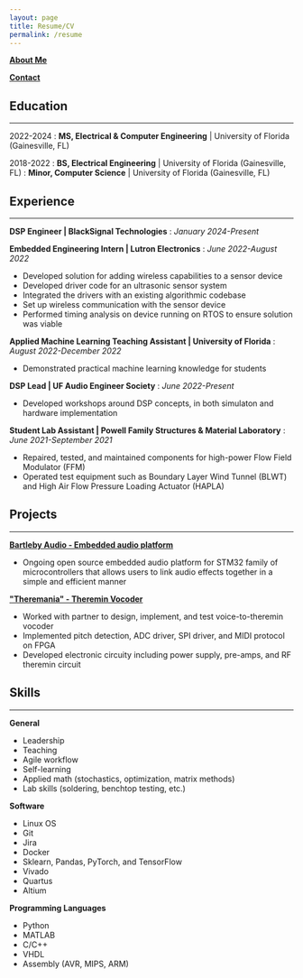 ```yaml
---
layout: page
title: Resume/CV
permalink: /resume
---
```


[**About Me**](https://jcornell616.github.io/about.html)

[**Contact**](https://jcornell616.github.io/contact.html)

## Education
------------

2022-2024
:   **MS, Electrical & Computer Engineering** \| University of Florida (Gainesville, FL)

2018-2022
:   **BS, Electrical Engineering**	\| University of Florida (Gainesville, FL)
:	**Minor, Computer Science**		\| University of Florida (Gainesville, FL)


## Experience
-------------

**DSP Engineer | BlackSignal Technologies**
:   *January 2024-Present*

**Embedded Engineering Intern | Lutron Electronics**
:   *June 2022-August 2022*

- Developed solution for adding wireless capabilities to a sensor device
- Developed driver code for an ultrasonic sensor system
- Integrated the drivers with an existing algorithmic codebase
- Set up wireless communication with the sensor device
- Performed timing analysis on device running on RTOS to ensure solution was viable

**Applied Machine Learning Teaching Assistant | University of Florida**
:   *August 2022-December 2022*

- Demonstrated practical machine learning knowledge for students

**DSP Lead | UF Audio Engineer Society**
:   *June 2022-Present*

- Developed workshops around DSP concepts, in both simulaton and hardware implementation

**Student Lab Assistant | Powell Family Structures & Material Laboratory**
:   *June 2021-September 2021*

- Repaired, tested, and maintained components for high-power Flow Field Modulator (FFM)
- Operated test equipment such as Boundary Layer Wind Tunnel (BLWT) and High Air Flow Pressure Loading Actuator (HAPLA)


## Projects
-----------

[**Bartleby Audio - Embedded audio platform**]()

- Ongoing open source embedded audio platform for STM32 family of microcontrollers that allows users
to link audio effects together in a simple and efficient manner

[**"Theremania" - Theremin Vocoder**](https://github.com/jcornell616/Theremax)

- Worked with partner to design, implement, and test voice-to-theremin vocoder
- Implemented pitch detection, ADC driver, SPI driver, and MIDI protocol on FPGA
- Developed electronic circuity including power supply, pre-amps, and RF theremin circuit


## Skills
---------

**General**

* Leadership
* Teaching
* Agile workflow
* Self-learning
* Applied math (stochastics, optimization, matrix methods)
* Lab skills (soldering, benchtop testing, etc.)

**Software**

* Linux OS
* Git
* Jira
* Docker
* Sklearn, Pandas, PyTorch, and TensorFlow
* Vivado
* Quartus
* Altium

**Programming Languages**

* Python
* MATLAB
* C/C++
* VHDL
* Assembly (AVR, MIPS, ARM)